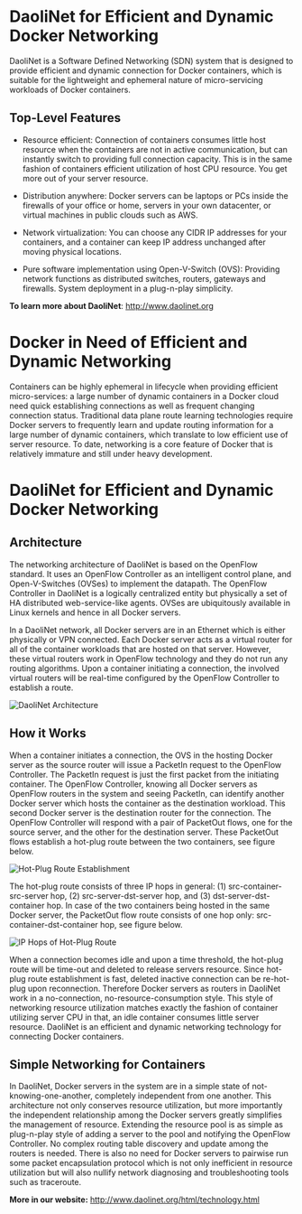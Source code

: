DaoliNet for Efficient and Dynamic Docker Networking
=================

DaoliNet is a Software Defined Networking (SDN) system that is designed to provide efficient and dynamic connection for Docker containers, which is suitable for the lightweight and ephemeral nature of micro-servicing workloads of Docker containers.

Top-Level Features
------------------
* Resource efficient: Connection of containers consumes little host resource when the containers are not in active communication, but can instantly switch to providing full connection capacity. This is in the same fashion of containers efficient utilization of host CPU resource. You get more out of your server resource.

* Distribution anywhere: Docker servers can be laptops or PCs inside the firewalls of your office or home, servers in your own datacenter, or virtual machines in public clouds such as AWS.

* Network virtualization: You can choose any CIDR IP addresses for your containers, and a container can keep IP address unchanged after moving physical locations.

* Pure software implementation using Open-V-Switch (OVS): Providing network functions as distributed switches, routers, gateways and firewalls. System deployment in a plug-n-play simplicity.

**To learn more about DaoliNet**:  http://www.daolinet.org

Docker in Need of Efficient and Dynamic Networking
=================

Containers can be highly ephemeral in lifecycle when providing efficient micro-services: a large number of dynamic containers in a Docker cloud need quick establishing connections as well as frequent changing connection status. Traditional data plane route learning technologies require Docker servers to frequently learn and update routing information for a large number of dynamic containers, which translate to low efficient use of server resource. To date, networking is a core feature of Docker that is relatively immature and still under heavy development.

DaoliNet for Efficient and Dynamic Docker Networking
==========================================

Architecture
------------
The networking architecture of DaoliNet is based on the OpenFlow standard. It uses an OpenFlow Controller as an intelligent control plane, and Open-V-Switches (OVSes) to implement the datapath. The OpenFlow Controller in DaoliNet is a logically centralized entity but physically a set of HA distributed web-service-like agents. OVSes are ubiquitously available in Linux kernels and hence in all Docker servers.

In a DaoliNet network, all Docker servers are in an Ethernet which is either physically or VPN connected. Each Docker server acts as a virtual router for all of the container workloads that are hosted on that server. However, these virtual routers work in OpenFlow technology and they do not run any routing algorithms. Upon a container initiating a connection, the involved virtual routers will be real-time configured by the OpenFlow Controller to establish a route.

![DaoliNet Architecture](http://www.daolicloud.com/topology/topologynew.png)

How it Works
------------
When a container initiates a connection, the OVS in the hosting Docker server as the source router will issue a PacketIn request to the OpenFlow Controller. The PacketIn request is just the first packet from the initiating container. The OpenFlow Controller, knowing all Docker servers as OpenFlow routers in the system and seeing PacketIn, can identify another Docker server which hosts the container as the destination workload. This second Docker server is the destination router for the connection. The OpenFlow Controller will respond with a pair of PacketOut flows, one for the source server, and the other for the destination server. These PacketOut flows establish a hot-plug route between the two containers, see figure below.

![Hot-Plug Route Establishment](http://www.daolicloud.com/topology/topology2.png)

The hot-plug route consists of three IP hops in general: (1) src-container-src-server hop, (2) src-server-dst-server hop, and (3) dst-server-dst-container hop. In case of the two containers being hosted in the same Docker server, the PacketOut flow route consists of one hop only: src-container-dst-container hop, see figure below.

![IP Hops of Hot-Plug Route](http://www.daolicloud.com/topology/topology3.png)

When a connection becomes idle and upon a time threshold, the hot-plug route will be time-out and deleted to release servers resource. Since hot-plug route establishment is fast, deleted inactive connection can be re-hot-plug upon reconnection. Therefore Docker servers as routers in DaoliNet work in a no-connection, no-resource-consumption style. This style of networking resource utilization matches exactly the fashion of container utilizing server CPU in that, an idle container consumes little server resource. DaoliNet is an efficient and dynamic networking technology for connecting Docker containers.

Simple Networking for Containers
--------------------------------
In DaoliNet, Docker servers in the system are in a simple state of not-knowing-one-another, completely independent from one another. This architecture not only conserves resource utilization, but more importantly the independent relationship among the Docker servers greatly simplifies the management of resource. Extending the resource pool is as simple as plug-n-play style of adding a server to the pool and notifying the OpenFlow Controller. No complex routing table discovery and update among the routers is needed. There is also no need for Docker servers to pairwise run some packet encapsulation protocol which is not only inefficient in resource utilization but will also nullify network diagnosing and troubleshooting tools such as traceroute.

**More in our website:** http://www.daolinet.org/html/technology.html
